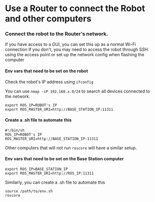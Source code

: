 # Use a Router to connect the Robot and other computers

### Connect the robot to the Router's network. 

If you have access to a GUI, you can set this up as a normal Wi-Fi connection
If you don't, you may need to access the robot through SSH using the access point or set up the network config when flashing the computer

#### Env vars that need to be set on the robot

Check the robot's IP address using `ifconfig`

You can use `nmap -sP 192.168.x.0/24` to search all devices connected to the network.

```
export ROS_IP=ROBOT's IP
export ROS_MASTER_URI=http://BASE_STATION_IP:11311
```

#### Create a .sh file to automate this

```
#!/bin/sh
ROS_IP=ROBOT's IP
ROS_MASTER_URI=http://BASE_STATION_IP:11311
```

Other computers that will not run `roscore` will have a similar setup.

#### Env vars that need to be set on the Base Station computer

```
export ROS_IP=BASE_STATION_IP
export ROS_MASTER_URI=http://ROS_IP:11311
```

Similarly, you can create a .sh file to automate this

```
source /path/to/env.sh
roscore
```

